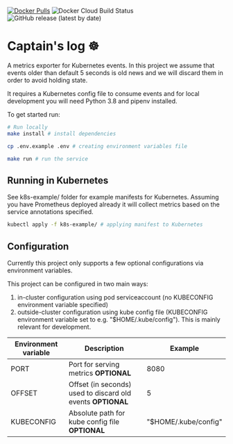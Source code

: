 [![Docker Pulls](https://img.shields.io/docker/pulls/wcarlsen/captains-log.svg)](https://hub.docker.com/r/wcarlsen/captains-log/)
![Docker Cloud Build Status](https://img.shields.io/docker/cloud/build/wcarlsen/captains-log)
![GitHub release (latest by date)](https://img.shields.io/github/v/release/wcarlsen/captains-log)

# Captain's log :wheel_of_dharma:
A metrics exporter for Kubernetes events. In this project we assume that events older than default 5 seconds is old news and we will discard them in order to avoid holding state.

It requires a Kubernetes config file to consume events and for local development you will need Python 3.8 and pipenv installed.

To get started run:

```bash
# Run locally
make install # install dependencies

cp .env.example .env # creating environment variables file

make run # run the service
```

## Running in Kubernetes
See k8s-example/ folder for example manifests for Kubernetes. Assuming you have Prometheus deployed already it will collect metrics based on the service annotations specified.

```bash
kubectl apply -f k8s-example/ # applying manifest to Kubernetes
```

## Configuration
Currently this project only supports a few optional configurations via environment variables.

This project can be configured in two main ways:

1) in-cluster configuration using pod serviceaccount (no KUBECONFIG environment variable specified)
2) outside-cluster configuration using kube config file (KUBECONFIG environment variable set to e.g. "$HOME/.kube/config"). This is mainly relevant for development.

| Environment variable | Description | Example |
|---|---|---|
| PORT | Port for serving metrics **OPTIONAL** | 8080 |
| OFFSET | Offset (in seconds) used to discard old events **OPTIONAL** | 5 |
| KUBECONFIG | Absolute path for kube config file **OPTIONAL** | "$HOME/.kube/config" |
